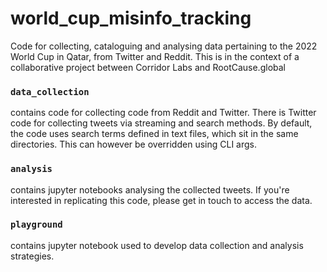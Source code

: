 # world_cup_misinfo_tracking
Code for collecting, cataloguing and analysing data pertaining to the 2022 World Cup in Qatar, from Twitter and Reddit. This is in the context of a collaborative project between Corridor Labs and RootCause.global

### `data_collection` 
contains code for collecting code from Reddit and Twitter. There is Twitter code for collecting tweets via streaming and search methods. By default, the code uses search terms defined in text files, which sit in the same directories. This can however be overridden using CLI args.

### `analysis`
contains jupyter notebooks analysing the collected tweets. If you're interested in replicating this code, please get in touch to access the data.

### `playground`
contains jupyter notebook used to develop data collection and analysis strategies. 
